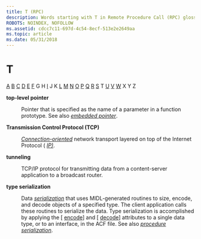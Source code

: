 ```yaml
---
title: T (RPC)
description: Words starting with T in Remote Procedure Call (RPC) glossary.
ROBOTS: NOINDEX, NOFOLLOW
ms.assetid: cdcc7c11-697d-4c54-8ecf-513e2e2649aa
ms.topic: article
ms.date: 05/31/2018
---
```


# T

[A](a-glos.md) [B](b-glos.md) [C](c-glos.md) [D](d-glos.md) [E](e-glos.md) [F](f-glos.md) G H [I](i-glos.md) J K [L](l-glos.md) [M](m-glos.md) [N](n-glos.md) [O](o-glos.md) [P](p-glos.md) [Q](q.md) [R](r-glos.md) [S](s-glos.md) T [U](u-glos.md) [V](v-glos.md) [W](w-glos.md) X Y Z

<dl> <dt>

<span id="_rpc_top_level_pointer_glos"></span><span id="_RPC_TOP_LEVEL_POINTER_GLOS"></span>**top-level pointer**
</dt> <dd>

Pointer that is specified as the name of a parameter in a function prototype. See also [*embedded pointer*](e-glos.md).

</dd> <dt>

<span id="_rpc_tcp_glos"></span><span id="_RPC_TCP_GLOS"></span>**Transmission Control Protocol (TCP)**
</dt> <dd>

[*Connection-oriented*](c-glos.md) network transport layered on top of the Internet Protocol ( [*IP)*](i-glos.md).

</dd> <dt>

<span id="_rpc_tunneling_glos"></span><span id="_RPC_TUNNELING_GLOS"></span>**tunneling**
</dt> <dd>

TCP/IP protocol for transmitting data from a content-server application to a broadcast router.

</dd> <dt>

<span id="_rpc_type_serialization_glos"></span><span id="_RPC_TYPE_SERIALIZATION_GLOS"></span>**type serialization**
</dt> <dd>

Data [*serialization*](s-glos.md) that uses MIDL-generated routines to size, encode, and decode objects of a specified type. The client application calls these routines to serialize the data. Type serialization is accomplished by applying the \[ [encode](https://docs.microsoft.com/windows/desktop/Midl/encode)\] and \[ [decode](https://docs.microsoft.com/windows/desktop/Midl/decode)\] attributes to a single data type, or to an interface, in the ACF file. See also [*procedure serialization*](p-glos.md).

</dd> </dl>

 

 




